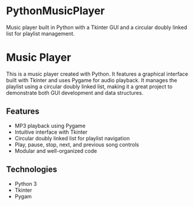 # PythonMusicPlayer
Music player built in Python with a Tkinter GUI and a circular doubly linked list for playlist management.

# Music Player

This is a music player created with Python. It features a graphical interface built with Tkinter and uses Pygame for audio playback. It manages the playlist using a circular doubly linked list, making it a great project to demonstrate both GUI development and data structures.

## Features

- MP3 playback using Pygame
- Intuitive interface with Tkinter
- Circular doubly linked list for playlist navigation
- Play, pause, stop, next, and previous song controls
- Modular and well-organized code

## Technologies

- Python 3
- Tkinter
- Pygam
